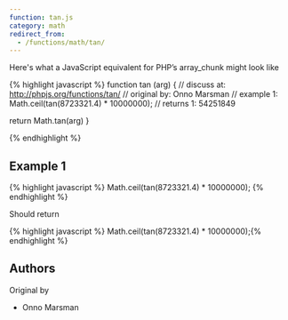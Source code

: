 ```yaml
---
function: tan.js
category: math
redirect_from:
  - /functions/math/tan/
---
```


<!-- WARNING! This file is auto generated by `npm run web:inject`, do not edit by hand -->

Here's what a JavaScript equivalent for PHP’s array_chunk might look like

{% highlight javascript %}
function tan (arg) {
  //  discuss at: http://phpjs.org/functions/tan/
  // original by: Onno Marsman
  //   example 1: Math.ceil(tan(8723321.4) * 10000000);
  //   returns 1: 54251849

  return Math.tan(arg)
}

{% endhighlight %}

## Example 1

{% highlight javascript %}
Math.ceil(tan(8723321.4) * 10000000);
{% endhighlight %}

Should return

{% highlight javascript %}
Math.ceil(tan(8723321.4) * 10000000);{% endhighlight %}


## Authors


Original by

- Onno Marsman

